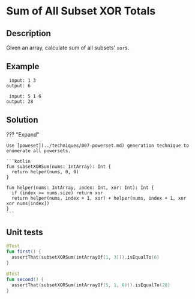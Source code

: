 # Sum of All Subset XOR Totals

## Description

Given an array, calculate sum of all subsets' `xor`s.

## Example

```
 input: 1 3
output: 6

 input: 5 1 6
output: 28
```

## Solution

??? "Expand"

    Use [poweset](../techniques/007-powerset.md) generation technique to enumerate all powersets.

    ```kotlin
    fun subsetXORSum(nums: IntArray): Int {
      return helper(nums, 0, 0)
    }

    fun helper(nums: IntArray, index: Int, xor: Int): Int {
      if (index >= nums.size) return xor
      return helper(nums, index + 1, xor) + helper(nums, index + 1, xor xor nums[index])
    }
    ```

## Unit tests

```kotlin
@Test
fun first() {
  assertThat(subsetXORSum(intArrayOf(1, 3))).isEqualTo(6)
}

@Test
fun second() {
  assertThat(subsetXORSum(intArrayOf(5, 1, 6))).isEqualTo(28)
}
```